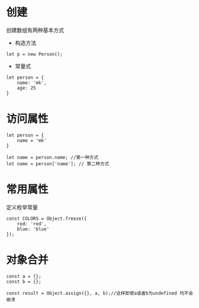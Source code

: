 # 创建
创建数组有两种基本方式
- 构造方法
````
let p = new Person();
````

- 常量式

````
let person = {
    name: 'mk',
    age: 25
}
````

# 访问属性
````
let person = {
    name = 'mk'
}

let name = person.name; //第一种方式
let name = person['name']; // 第二种方式
````

# 常用属性
定义枚举常量

````
const COLORS = Object.freeze({
    red: 'red',
    blue: 'blue'
});
````

# 对象合并

````
const a = {};
const b = {};

const result = Object.assign({}, a, b);//这样即使a或者b为undefined 均不会崩溃
````